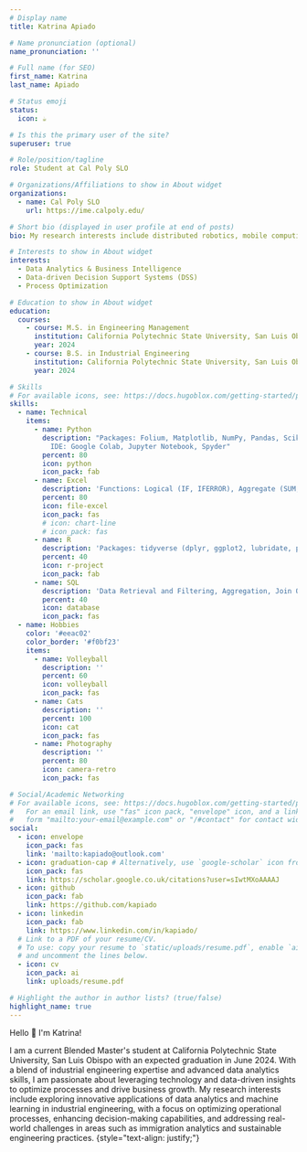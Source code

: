 ```yaml
---
# Display name
title: Katrina Apiado

# Name pronunciation (optional)
name_pronunciation: ''

# Full name (for SEO)
first_name: Katrina
last_name: Apiado

# Status emoji
status:
  icon: ☕️

# Is this the primary user of the site?
superuser: true

# Role/position/tagline
role: Student at Cal Poly SLO

# Organizations/Affiliations to show in About widget
organizations:
  - name: Cal Poly SLO
    url: https://ime.calpoly.edu/ 

# Short bio (displayed in user profile at end of posts)
bio: My research interests include distributed robotics, mobile computing and programmable matter.

# Interests to show in About widget
interests:
  - Data Analytics & Business Intelligence
  - Data-driven Decision Support Systems (DSS)
  - Process Optimization

# Education to show in About widget
education:
  courses:
    - course: M.S. in Engineering Management
      institution: California Polytechnic State University, San Luis Obispo
      year: 2024
    - course: B.S. in Industrial Engineering
      institution: California Polytechnic State University, San Luis Obispo
      year: 2024

# Skills
# For available icons, see: https://docs.hugoblox.com/getting-started/page-builder/#icons
skills:
  - name: Technical
    items:
      - name: Python
        description: "Packages: Folium, Matplotlib, NumPy, Pandas, Scikit-Learn \n
          IDE: Google Colab, Jupyter Notebook, Spyder"
        percent: 80
        icon: python
        icon_pack: fab
      - name: Excel
        description: 'Functions: Logical (IF, IFERROR), Aggregate (SUM, AVERAGE), Lookup (INDEX/MATCH, XLOOKUP)'
        percent: 80
        icon: file-excel
        icon_pack: fas
        # icon: chart-line
        # icon_pack: fas
      - name: R
        description: 'Packages: tidyverse (dplyr, ggplot2, lubridate, purrr, readr, stringr, tidyr)'
        percent: 40
        icon: r-project
        icon_pack: fab
      - name: SQL
        description: 'Data Retrieval and Filtering, Aggregation, Join Operations, Handling Null Values'
        percent: 40
        icon: database
        icon_pack: fas
  - name: Hobbies
    color: '#eeac02'
    color_border: '#f0bf23'
    items:
      - name: Volleyball
        description: ''
        percent: 60
        icon: volleyball
        icon_pack: fas
      - name: Cats
        description: ''
        percent: 100
        icon: cat
        icon_pack: fas
      - name: Photography
        description: ''
        percent: 80
        icon: camera-retro
        icon_pack: fas

# Social/Academic Networking
# For available icons, see: https://docs.hugoblox.com/getting-started/page-builder/#icons
#   For an email link, use "fas" icon pack, "envelope" icon, and a link in the
#   form "mailto:your-email@example.com" or "/#contact" for contact widget.
social:
  - icon: envelope
    icon_pack: fas
    link: 'mailto:kapiado@outlook.com'
  - icon: graduation-cap # Alternatively, use `google-scholar` icon from `ai` icon pack
    icon_pack: fas
    link: https://scholar.google.co.uk/citations?user=sIwtMXoAAAAJ
  - icon: github
    icon_pack: fab
    link: https://github.com/kapiado 
  - icon: linkedin
    icon_pack: fab
    link: https://www.linkedin.com/in/kapiado/ 
  # Link to a PDF of your resume/CV.
  # To use: copy your resume to `static/uploads/resume.pdf`, enable `ai` icons in `params.yaml`,
  # and uncomment the lines below.
  - icon: cv
    icon_pack: ai
    link: uploads/resume.pdf

# Highlight the author in author lists? (true/false)
highlight_name: true
---
```


Hello 👋 I'm Katrina!

I am a current Blended Master's student at California Polytechnic State University, San Luis Obispo with an expected graduation in June 2024. With a blend of industrial engineering expertise and advanced data analytics skills, I am passionate about leveraging technology and data-driven insights to optimize processes and drive business growth. My research interests include exploring innovative applications of data analytics and machine learning in industrial engineering, with a focus on optimizing operational processes, enhancing decision-making capabilities, and addressing real-world challenges in areas such as immigration analytics and sustainable engineering practices.
{style="text-align: justify;"}
